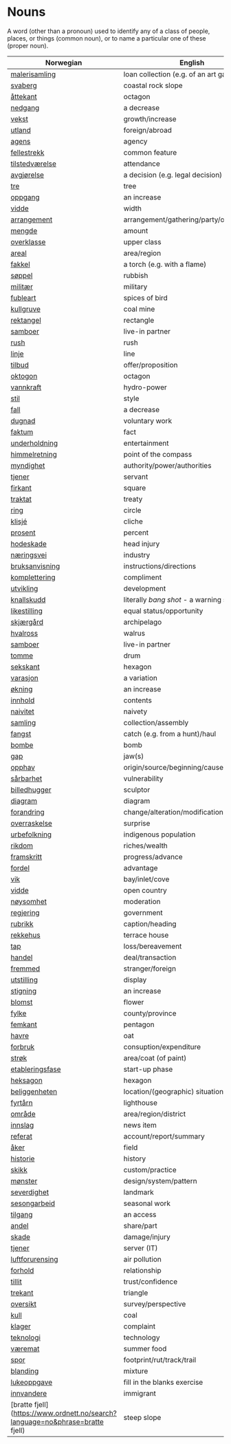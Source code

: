 # Nouns

A word (other than a pronoun) used to identify any of a class of people, places, or things (common noun), or to name a particular one of these (proper noun).

| Norwegian | English | Gender |
| --- | --- | --- |
| [malerisamling](https://www.ordnett.no/search?language=no&phrase=malerisamling) | loan collection (e.g. of an art gallery) | m |
| [svaberg](https://www.ordnett.no/search?language=no&phrase=svaberg) | coastal rock slope | i |
| [åttekant](https://www.ordnett.no/search?language=no&phrase=åttekant) | octagon | m |
| [nedgang](https://www.ordnett.no/search?language=no&phrase=nedgang) | a decrease | m |
| [vekst](https://www.ordnett.no/search?language=no&phrase=vekst) | growth/increase | m |
| [utland](https://www.ordnett.no/search?language=no&phrase=utland) | foreign/abroad | m |
| [agens](https://www.ordnett.no/search?language=no&phrase=agens) | agency | m |
| [fellestrekk](https://www.ordnett.no/search?language=no&phrase=fellestrekk) | common feature | i |
| [tilstedværelse](https://www.ordnett.no/search?language=no&phrase=tilstedværelse) | attendance | i |
| [avgjørelse](https://www.ordnett.no/search?language=no&phrase=avgjørelse) | a decision (e.g. legal decision) | m |
| [tre](https://www.ordnett.no/search?language=no&phrase=tre) | tree | i |
| [oppgang](https://www.ordnett.no/search?language=no&phrase=oppgang) | an increase | m |
| [vidde](https://www.ordnett.no/search?language=no&phrase=vidde) | width | m/f |
| [arrangement](https://www.ordnett.no/search?language=no&phrase=arrangement) | arrangement/gathering/party/organisation | i |
| [mengde](https://www.ordnett.no/search?language=no&phrase=mengde) | amount | m |
| [overklasse](https://www.ordnett.no/search?language=no&phrase=overklasse) | upper class | m |
| [areal](https://www.ordnett.no/search?language=no&phrase=areal) | area/region | i |
| [fakkel](https://www.ordnett.no/search?language=no&phrase=fakkel) | a torch (e.g. with a flame) | m |
| [søppel](https://www.ordnett.no/search?language=no&phrase=søppel) | rubbish | i |
| [militær](https://www.ordnett.no/search?language=no&phrase=militær) | military | m |
| [fubleart](https://www.ordnett.no/search?language=no&phrase=fubleart) | spices of bird | m/f |
| [kullgruve](https://www.ordnett.no/search?language=no&phrase=kullgruve) | coal mine | m |
| [rektangel](https://www.ordnett.no/search?language=no&phrase=rektangel) | rectangle | i |
| [samboer](https://www.ordnett.no/search?language=no&phrase=samboer) | live-in partner | m |
| [rush](https://www.ordnett.no/search?language=no&phrase=rush) | rush | i |
| [linje](https://www.ordnett.no/search?language=no&phrase=linje) | line | m |
| [tilbud](https://www.ordnett.no/search?language=no&phrase=tilbud) | offer/proposition | i |
| [oktogon](https://www.ordnett.no/search?language=no&phrase=oktogon) | octagon | m |
| [vannkraft](https://www.ordnett.no/search?language=no&phrase=vannkraft) | hydro-power | m |
| [stil](https://www.ordnett.no/search?language=no&phrase=stil) | style | m |
| [fall](https://www.ordnett.no/search?language=no&phrase=fall) | a decrease | i |
| [dugnad](https://www.ordnett.no/search?language=no&phrase=dugnad) | voluntary work | m |
| [faktum](https://www.ordnett.no/search?language=no&phrase=faktum) | fact | i |
| [underholdning](https://www.ordnett.no/search?language=no&phrase=underholdning) | entertainment | m |
| [himmelretning](https://www.ordnett.no/search?language=no&phrase=himmelretning) | point of the compass | m |
| [myndighet](https://www.ordnett.no/search?language=no&phrase=myndighet) | authority/power/authorities | m |
| [tjener](https://www.ordnett.no/search?language=no&phrase=tjener) | servant | m |
| [firkant](https://www.ordnett.no/search?language=no&phrase=firkant) | square | m |
| [traktat](https://www.ordnett.no/search?language=no&phrase=traktat) | treaty | m |
| [ring](https://www.ordnett.no/search?language=no&phrase=ring) | circle | m |
| [klisjé](https://www.ordnett.no/search?language=no&phrase=klisjé) | cliche | m |
| [prosent](https://www.ordnett.no/search?language=no&phrase=prosent) | percent | m |
| [hodeskade](https://www.ordnett.no/search?language=no&phrase=hodeskade) | head injury | m |
| [næringsvei](https://www.ordnett.no/search?language=no&phrase=næringsvei) | industry | m |
| [bruksanvisning](https://www.ordnett.no/search?language=no&phrase=bruksanvisning) | instructions/directions | m |
| [komplettering](https://www.ordnett.no/search?language=no&phrase=komplettering) | compliment | m |
| [utvikling](https://www.ordnett.no/search?language=no&phrase=utvikling) | development | m |
| [knallskudd](https://www.ordnett.no/search?language=no&phrase=knallskudd) | literally _bang shot_ - a warning shot gun | i |
| [likestilling](https://www.ordnett.no/search?language=no&phrase=likestilling) | equal status/opportunity | m |
| [skjærgård](https://www.ordnett.no/search?language=no&phrase=skjærgård) | archipelago | m |
| [hvalross](https://www.ordnett.no/search?language=no&phrase=hvalross) | walrus | m |
| [samboer](https://www.ordnett.no/search?language=no&phrase=samboer) | live-in partner | m |
| [tomme](https://www.ordnett.no/search?language=no&phrase=tomme) | drum | m |
| [sekskant](https://www.ordnett.no/search?language=no&phrase=sekskant) | hexagon | m |
| [varasjon](https://www.ordnett.no/search?language=no&phrase=varasjon) | a variation | m |
| [økning](https://www.ordnett.no/search?language=no&phrase=økning) | an increase | m |
| [innhold](https://www.ordnett.no/search?language=no&phrase=innhold) | contents | i |
| [naivitet](https://www.ordnett.no/search?language=no&phrase=naivitet) | naivety | m |
| [samling](https://www.ordnett.no/search?language=no&phrase=samling) | collection/assembly | m |
| [fangst](https://www.ordnett.no/search?language=no&phrase=fangst) | catch (e.g. from a hunt)/haul | m |
| [bombe](https://www.ordnett.no/search?language=no&phrase=bombe) | bomb | m |
| [gap](https://www.ordnett.no/search?language=no&phrase=gap) | jaw(s) | m |
| [opphav](https://www.ordnett.no/search?language=no&phrase=opphav) | origin/source/beginning/cause | i |
| [sårbarhet](https://www.ordnett.no/search?language=no&phrase=sårbarhet) | vulnerability | m |
| [billedhugger](https://www.ordnett.no/search?language=no&phrase=billedhugger) | sculptor | m |
| [diagram](https://www.ordnett.no/search?language=no&phrase=diagram) | diagram | i |
| [forandring](https://www.ordnett.no/search?language=no&phrase=forandring) | change/alteration/modification | m |
| [overraskelse](https://www.ordnett.no/search?language=no&phrase=overraskelse) | surprise | m |
| [urbefolkning](https://www.ordnett.no/search?language=no&phrase=urbefolkning) | indigenous population | m |
| [rikdom](https://www.ordnett.no/search?language=no&phrase=rikdom) | riches/wealth | m |
| [framskritt](https://www.ordnett.no/search?language=no&phrase=framskritt) | progress/advance | i |
| [fordel](https://www.ordnett.no/search?language=no&phrase=fordel) | advantage | m |
| [vik](https://www.ordnett.no/search?language=no&phrase=vik) | bay/inlet/cove | m |
| [vidde](https://www.ordnett.no/search?language=no&phrase=vidde) | open country | m |
| [nøysomhet](https://www.ordnett.no/search?language=no&phrase=nøysomhet) | moderation | m |
| [regjering](https://www.ordnett.no/search?language=no&phrase=regjering) | government | m |
| [rubrikk](https://www.ordnett.no/search?language=no&phrase=rubrikk) | caption/heading | m |
| [rekkehus](https://www.ordnett.no/search?language=no&phrase=rekkehus) | terrace house | i |
| [tap](https://www.ordnett.no/search?language=no&phrase=tap) | loss/bereavement | i |
| [handel](https://www.ordnett.no/search?language=no&phrase=handel) | deal/transaction | m |
| [fremmed](https://www.ordnett.no/search?language=no&phrase=fremmed) | stranger/foreign | m |
| [utstilling](https://www.ordnett.no/search?language=no&phrase=utstilling) | display | m |
| [stigning](https://www.ordnett.no/search?language=no&phrase=stigning) | an increase | m |
| [blomst](https://www.ordnett.no/search?language=no&phrase=blomst) | flower | m |
| [fylke](https://www.ordnett.no/search?language=no&phrase=fylke) | county/province | i |
| [femkant](https://www.ordnett.no/search?language=no&phrase=femkant) | pentagon | m |
| [havre](https://www.ordnett.no/search?language=no&phrase=havre) | oat | m |
| [forbruk](https://www.ordnett.no/search?language=no&phrase=forbruk) | consuption/expenditure | i |
| [strøk](https://www.ordnett.no/search?language=no&phrase=strøk) | area/coat (of paint) | i |
| [etableringsfase](https://www.ordnett.no/search?language=no&phrase=etableringsfase) | start-up phase | m |
| [heksagon](https://www.ordnett.no/search?language=no&phrase=heksagon) | hexagon | m |
| [beliggenheten](https://www.ordnett.no/search?language=no&phrase=beliggenheten) | location/(geographic) situation | m/f |
| [fyrtårn](https://www.ordnett.no/search?language=no&phrase=fyrtårn) | lighthouse | i |
| [område](https://www.ordnett.no/search?language=no&phrase=område) | area/region/district | i |
| [innslag](https://www.ordnett.no/search?language=no&phrase=innslag) | news item | i |
| [referat](https://www.ordnett.no/search?language=no&phrase=referat) | account/report/summary | i |
| [åker](https://www.ordnett.no/search?language=no&phrase=åker) | field | m |
| [historie](https://www.ordnett.no/search?language=no&phrase=historie) | history | m/f |
| [skikk](https://www.ordnett.no/search?language=no&phrase=skikk) | custom/practice | m |
| [mønster](https://www.ordnett.no/search?language=no&phrase=mønster) | design/system/pattern | i |
| [severdighet](https://www.ordnett.no/search?language=no&phrase=severdighet) | landmark | m |
| [sesongarbeid](https://www.ordnett.no/search?language=no&phrase=sesongarbeid) | seasonal work | i |
| [tilgang](https://www.ordnett.no/search?language=no&phrase=tilgang) | an access | i |
| [andel](https://www.ordnett.no/search?language=no&phrase=andel) | share/part | m |
| [skade](https://www.ordnett.no/search?language=no&phrase=skade) | damage/injury | m |
| [tjener](https://www.ordnett.no/search?language=no&phrase=tjener) | server (IT) | m |
| [luftforurensing](https://www.ordnett.no/search?language=no&phrase=luftforurensing) | air pollution | m |
| [forhold](https://www.ordnett.no/search?language=no&phrase=forhold) | relationship | i |
| [tillit](https://www.ordnett.no/search?language=no&phrase=tillit) | trust/confidence | m |
| [trekant](https://www.ordnett.no/search?language=no&phrase=trekant) | triangle | m |
| [oversikt](https://www.ordnett.no/search?language=no&phrase=oversikt) | survey/perspective | m |
| [kull](https://www.ordnett.no/search?language=no&phrase=kull) | coal | i |
| [klager](https://www.ordnett.no/search?language=no&phrase=klager) | complaint | m |
| [teknologi](https://www.ordnett.no/search?language=no&phrase=teknologi) | technology | m |
| [væremat](https://www.ordnett.no/search?language=no&phrase=væremat) | summer food | m |
| [spor](https://www.ordnett.no/search?language=no&phrase=spor) | footprint/rut/track/trail | i |
| [blanding](https://www.ordnett.no/search?language=no&phrase=blanding) | mixture | m |
| [lukeoppgave](https://www.ordnett.no/search?language=no&phrase=lukeoppgave) | fill in the blanks exercise | m |
| [innvandere](https://www.ordnett.no/search?language=no&phrase=innvandere) | immigrant | m |
| [bratte fjell](https://www.ordnett.no/search?language=no&phrase=bratte fjell) | steep slope | m |


